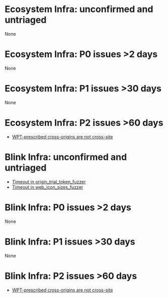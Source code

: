 # Ecosystem Infra: unconfirmed and untriaged
None

# Ecosystem Infra: P0 issues >2 days
None

# Ecosystem Infra: P1 issues >30 days
None

# Ecosystem Infra: P2 issues >60 days
* [WPT-prescribed cross-origins are not cross-site](https://crbug.com/783416)

# Blink Infra: unconfirmed and untriaged
* [Timeout in origin_trial_token_fuzzer](https://crbug.com/802377)
* [Timeout in web_icon_sizes_fuzzer](https://crbug.com/802134)

# Blink Infra: P0 issues >2 days
None

# Blink Infra: P1 issues >30 days
None

# Blink Infra: P2 issues >60 days
* [WPT-prescribed cross-origins are not cross-site](https://crbug.com/783416)


